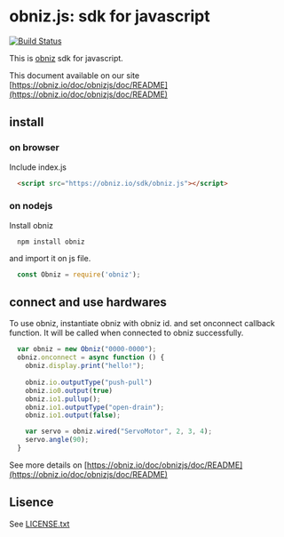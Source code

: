 # obniz.js: sdk for javascript

[![Build Status](https://secure.travis-ci.org/obniz/obniz.png?branch=master)](http://travis-ci.org/obniz/obniz)

This is [obniz](https://obniz.io/) sdk for javascript.

This document available on our site [https://obniz.io/doc/obnizjs/doc/README](https://obniz.io/doc/obnizjs/doc/README)

## install

### on browser

Include index.js
```html
  <script src="https://obniz.io/sdk/obniz.js"></script>
```
### on nodejs
Install obniz
```shell
  npm install obniz
```
and import it on js file.
```javascript
  const Obniz = require('obniz');
```

## connect and use hardwares
To use obniz, instantiate obniz with obniz id. and set onconnect callback function. It will be called when connected to obniz successfully.
```javascript
  var obniz = new Obniz("0000-0000");
  obniz.onconnect = async function () {
    obniz.display.print("hello!");
    
    obniz.io.outputType("push-pull")
    obniz.io0.output(true)
    obniz.io1.pullup();
    obniz.io1.outputType("open-drain");
    obniz.io1.output(false);

    var servo = obniz.wired("ServoMotor", 2, 3, 4);
    servo.angle(90);
  }
```

See more details on [https://obniz.io/doc/obnizjs/doc/README](https://obniz.io/doc/obnizjs/doc/README)

## Lisence

See [LICENSE.txt](./LICENSE.txt)
